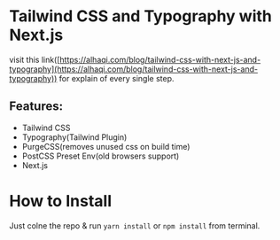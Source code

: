 
# Tailwind CSS and Typography with Next.js

visit this link([https://alhaqi.com/blog/tailwind-css-with-next-js-and-typography](https://alhaqi.com/blog/tailwind-css-with-next-js-and-typography)) for explain of every single step.

## Features:

- Tailwind CSS
- Typography(Tailwind Plugin)
- PurgeCSS(removes unused css on build time)
- PostCSS Preset Env(old browsers support)
- Next.js

# How to Install

Just colne the repo & run `yarn install` or `npm install` from terminal.
